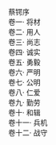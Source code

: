 蔡锷序   
卷一· 将材  
卷二· 用人  
卷三· 尚志  
卷四· 诚实  
卷五· 勇毅  
卷六· 严明  
卷七· 公明  
卷八· 仁爱  
卷九· 勤劳  
卷十· 和辑  
卷十一· 兵机  
卷十二· 战守   